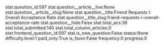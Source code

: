 stat.question_id:597
stat.question__article__live:None
stat.question__article__slug:None
stat.question__title:Friend Requests I: Overall Acceptance Rate
stat.question__title_slug:friend-requests-i-overall-acceptance-rate
stat.question__hide:False
stat.total_acs:39
stat.total_submitted:140
stat.total_column_articles:0
stat.frontend_question_id:597
stat.is_new_question:False
status:None
difficulty.level:1
paid_only:True
is_favor:False
frequency:0
progress:0
